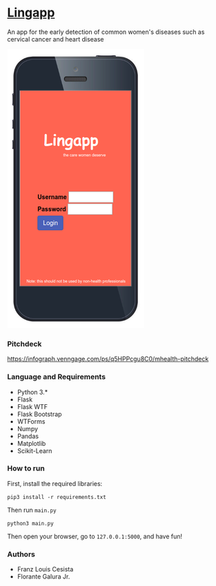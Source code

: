 # [Lingapp](http://lingapp-md.appspot.com/)

An app for the early detection of common women's diseases such as cervical cancer and heart disease

![](https://github.com/leloykun/lingapp/blob/master/static/images/screenshot.png)

### Pitchdeck
https://infograph.venngage.com/ps/q5HPPcgu8C0/mhealth-pitchdeck

### Language and Requirements
* Python 3.*
* Flask 
* Flask WTF
* Flask Bootstrap
* WTForms
* Numpy
* Pandas
* Matplotlib
* Scikit-Learn

### How to run
First, install the required libraries:
```{bash}
pip3 install -r requirements.txt
```
Then run `main.py`
```{bash}
python3 main.py
```
Then open your browser, go to `127.0.0.1:5000`, and have fun!

### Authors
- Franz Louis Cesista
- Florante Galura Jr.
